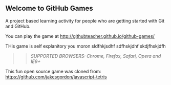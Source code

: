 ## Welcome to GitHub Games

A project based learning activity for people who are getting started with Git and GitHub.

You can play the game at  http://githubteacher.github.io/github-games/

THis game is self explanitory you moron
sldfhkjsdhf
sdfhskjdhf
skdjfhskjdfh
>> _*SUPPORTED BROWSERS*: Chrome, Firefox, Safari, Opera and IE9+_

This fun open source game was cloned from: https://github.com/jakesgordon/javascript-tetris
